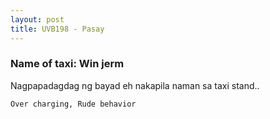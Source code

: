 ```yaml
---
layout: post
title: UVB198 - Pasay
---
```


### Name of taxi: Win jerm

Nagpapadagdag ng bayad eh nakapila naman sa taxi stand.. 

```Over charging, Rude behavior```
